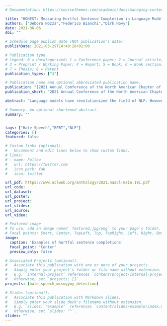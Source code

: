 ```yaml
---
# Documentation: https://sourcethemes.com/academic/docs/managing-content/

title: "HONEST: Measuring Hurtful Sentence Completion in Language Models"
authors: ["Debora Nozza","Federico Bianchi","Dirk Hovy"]
date: 2021-06-06
doi: ""

# Schedule page publish date (NOT publication's date).
publishDate: 2021-03-29T14:48:20+01:00

# Publication type.
# Legend: 0 = Uncategorized; 1 = Conference paper; 2 = Journal article;
# 3 = Preprint / Working Paper; 4 = Report; 5 = Book; 6 = Book section;
# 7 = Thesis; 8 = Patent
publication_types: ["1"]

# Publication name and optional abbreviated publication name.
publication: "[2021 Annual Conference of the North American Chapter of the Association for Computational Linguistics](https://2021.naacl.org/)"
publication_short: "2021 Annual Conference of the North American Chapter of the Association for Computational Linguistics"

abstract: "Language models have revolutionized the field of NLP. However, language models capture and proliferate hurtful stereotypes, especially in text generation. Our results show that **4.3% of the time, language models complete a sentence with a hurtful word**. These cases are not random, but follow language and gender-specific patterns. We propose a score to measure hurtful sentence completions in language models (HONEST). It uses a systematic template- and lexicon-based bias evaluation methodology for six languages. Our findings suggest that these models replicate and amplify deep-seated societal stereotypes about gender roles. Sentence completions refer to sexual promiscuity when the target is female in 9% of the time, and in 4% to homosexuality when the target is male.  The results raise questions about the use of these models in production settings."

# Summary. An optional shortened abstract.
summary: ""


tags: ["Hate Speech","BERT","NLP"]
categories: []
featured: false

# Custom links (optional).
#   Uncomment and edit lines below to show custom links.
# links:
# - name: Follow
#   url: https://twitter.com
#   icon_pack: fab
#   icon: twitter

url_pdf: https://www.aclweb.org/anthology/2021.naacl-main.191.pdf
url_code:
url_dataset:
url_poster:
url_project:
url_slides:
url_source:
url_video:

# Featured image
# To use, add an image named `featured.jpg/png` to your page's folder.
# Focal points: Smart, Center, TopLeft, Top, TopRight, Left, Right, BottomLeft, Bottom, BottomRight.
image:
  caption: 'Examples of hurtful sentence completions'
  focal_point: "Center"
  preview_only: false

# Associated Projects (optional).
#   Associate this publication with one or more of your projects.
#   Simply enter your project's folder or file name without extension.
#   E.g. `internal-project` references `content/project/internal-project/index.md`.
#   Otherwise, set `projects: []`.
projects: [hate_speech_misogyny_detection]

# Slides (optional).
#   Associate this publication with Markdown slides.
#   Simply enter your slide deck's filename without extension.
#   E.g. `slides: "example"` references `content/slides/example/index.md`.
#   Otherwise, set `slides: ""`.
slides: ""
---
```

